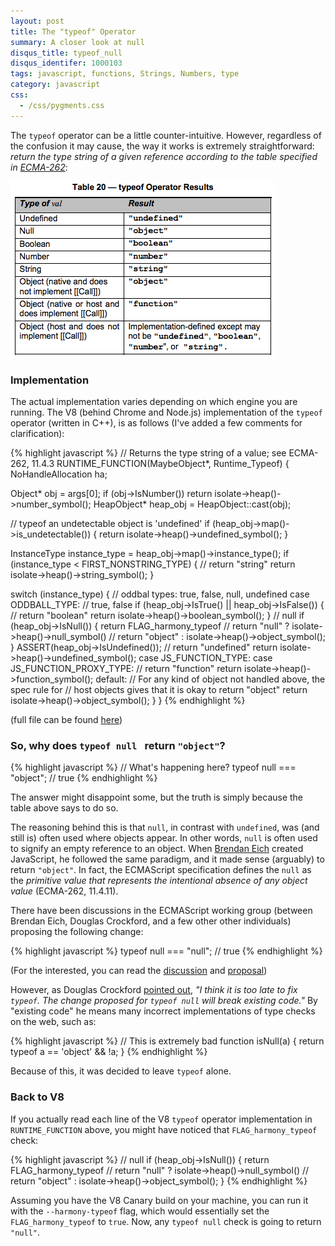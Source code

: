 ```yaml
---
layout: post
title: The "typeof" Operator
summary: A closer look at null
disqus_title: typeof_null
disqus_identifer: 1000103
tags: javascript, functions, Strings, Numbers, type
category: javascript
css:
  - /css/pygments.css
---
```


The <code>typeof</code> operator can be a little counter-intuitive.  However, regardless of the confusion it may cause, the way it works is extremely straightforward: *return the type string of a given reference according to the table specified in [ECMA-262](http://www.ecma-international.org/publications/files/ECMA-ST-ARCH/ECMA-262%205th%20edition%20December%202009.pdf)*:

<img src="/images/posts/typeof_table.png" />

### Implementation

The actual implementation varies depending on which engine you are running.  The V8 (behind Chrome and Node.js) implementation of the <code>typeof</code> operator (written in C++), is as follows (I've added a few comments for clarification):

{% highlight javascript %}
// Returns the type string of a value; see ECMA-262, 11.4.3
RUNTIME_FUNCTION(MaybeObject*, Runtime_Typeof) {
  NoHandleAllocation ha;

  Object* obj = args[0];
  if (obj->IsNumber()) return isolate->heap()->number_symbol();
  HeapObject* heap_obj = HeapObject::cast(obj);

  // typeof an undetectable object is 'undefined'
  if (heap_obj->map()->is_undetectable()) {
    return isolate->heap()->undefined_symbol();
  }

  InstanceType instance_type = heap_obj->map()->instance_type();
  if (instance_type < FIRST_NONSTRING_TYPE) {
    // return "string"
    return isolate->heap()->string_symbol();
  }

  switch (instance_type) {
    // oddbal types: true, false, null, undefined
    case ODDBALL_TYPE:
      // true, false
      if (heap_obj->IsTrue() || heap_obj->IsFalse()) {
        // return "boolean"
        return isolate->heap()->boolean_symbol();
      }
      // null
      if (heap_obj->IsNull()) {
        return FLAG_harmony_typeof
            // return "null"
            ? isolate->heap()->null_symbol()
            // return "object"
            : isolate->heap()->object_symbol();
      }
      ASSERT(heap_obj->IsUndefined());
      // return "undefined"
      return isolate->heap()->undefined_symbol();
    case JS_FUNCTION_TYPE:
    case JS_FUNCTION_PROXY_TYPE:
      // return "function"
      return isolate->heap()->function_symbol();
    default:
      // For any kind of object not handled above, the spec rule for
      // host objects gives that it is okay to return "object"
      return isolate->heap()->object_symbol();
  }
}
{% endhighlight %}

(full file can be found <a href="http://code.google.com/searchframe#W9JxUuHYyMg/trunk/src/runtime.cc&q=typeof%20null%20package:v8%5C.googlecode%5C.com">here</a>)

### So, why does <code>typeof null </code> return <code>"object"</code>?

{% highlight javascript %}
// What's happening here?
typeof null === "object"; // true
{% endhighlight %}

The answer might disappoint some, but the truth is simply because the table above says to do so.

The reasoning behind this is that <code>null</code>, in contrast with <code>undefined</code>, was (and still is) often used where objects appear.  In other words, <code>null</code> is often used to signify an empty reference to an object. When [Brendan Eich](http://en.wikipedia.org/wiki/Brendan_Eich) created JavaScript, he followed the same paradigm, and it made sense (arguably) to return <code>"object"</code>.  In fact, the ECMAScript specification defines the <code>null</code> as the *primitive value that represents the intentional absence of any object value* (ECMA-262, 11.4.11).

There have been discussions in the ECMAScript working group (between Brendan Eich, Douglas Crockford, and a few other other individuals) proposing the following change:

{% highlight javascript %}
typeof null === "null"; // true
{% endhighlight %}

(For the interested, you can read the [discussion](http://wiki.ecmascript.org/doku.php?id=discussion:typeof) and [proposal](http://wiki.ecmascript.org/doku.php?id=proposals:typeof))

However, as Douglas Crockford [pointed out](http://wiki.ecmascript.org/doku.php?id=proposals:typeof), *"I think it is too late to fix <code>typeof</code>. The change proposed for <code>typeof null</code> will break existing code."*  By "existing code" he means many incorrect implementations of type checks on the web, such as:

{% highlight javascript %}
// This is extremely bad
function isNull(a) {
  return typeof a == 'object' && !a;
}
{% endhighlight %}

Because of this, it was decided to leave <code>typeof</code> alone.

### Back to V8

If you actually read each line of the V8 <code>typeof</code> operator implementation in <code>RUNTIME_FUNCTION</code> above, you might have noticed that <code>FLAG_harmony_typeof</code> check:

{% highlight javascript %}
// null
if (heap_obj->IsNull()) {
  return FLAG_harmony_typeof
      // return "null"
      ? isolate->heap()->null_symbol()
      // return "object"
      : isolate->heap()->object_symbol();
}
{% endhighlight %}

Assuming you have the V8 Canary build on your machine, you can run it with the <code>--harmony-typeof</code> flag, which would essentially set the <code>FLAG_harmony_typeof</code> to <code>true</code>.  Now, any <code>typeof null</code> check is going to return <code>"null"</code>.
